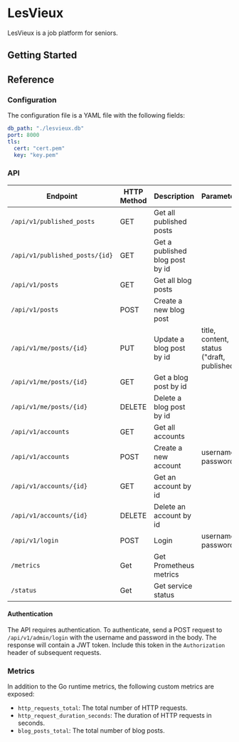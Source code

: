 # LesVieux

LesVieux is a job platform for seniors.

## Getting Started

## Reference

### Configuration

The configuration file is a YAML file with the following fields:

```yaml
db_path: "./lesvieux.db"
port: 8000
tls:
  cert: "cert.pem"
  key: "key.pem"
```

### API

| Endpoint                       | HTTP Method | Description                     | Parameters                                  |
| ------------------------------ | ----------- | ------------------------------- | ------------------------------------------- |
| `/api/v1/published_posts`      | GET         | Get all published posts         |                                             |
| `/api/v1/published_posts/{id}` | GET         | Get a published blog post by id |                                             |
| `/api/v1/posts`                | GET         | Get all blog posts              |                                             |
| `/api/v1/posts`                | POST        | Create a new blog post          |                                             |
| `/api/v1/me/posts/{id}`        | PUT         | Update a blog post by id        | title, content, status ("draft, published") |
| `/api/v1/me/posts/{id}`        | GET         | Get a blog post by id           |                                             |
| `/api/v1/me/posts/{id}`        | DELETE      | Delete a blog post by id        |                                             |
| `/api/v1/accounts`             | GET         | Get all accounts                |                                             |
| `/api/v1/accounts`             | POST        | Create a new account            | username, password                          |
| `/api/v1/accounts/{id}`        | GET         | Get an account by id            |                                             |
| `/api/v1/accounts/{id}`        | DELETE      | Delete an account by id         |                                             |
| `/api/v1/login`                | POST        | Login                           | username, password                          |
| `/metrics`                     | Get         | Get Prometheus metrics          |                                             |
| `/status`                      | Get         | Get service status              |                                             |

#### Authentication

The API requires authentication. To authenticate, send a POST request to `/api/v1/admin/login` with the username and password in the body. The response will contain a JWT token. Include this token in the `Authorization` header of subsequent requests.

### Metrics

In addition to the Go runtime metrics, the following custom metrics are exposed:
* `http_requests_total`: The total number of HTTP requests.
* `http_request_duration_seconds`: The duration of HTTP requests in seconds.
* `blog_posts_total`: The total number of blog posts.
